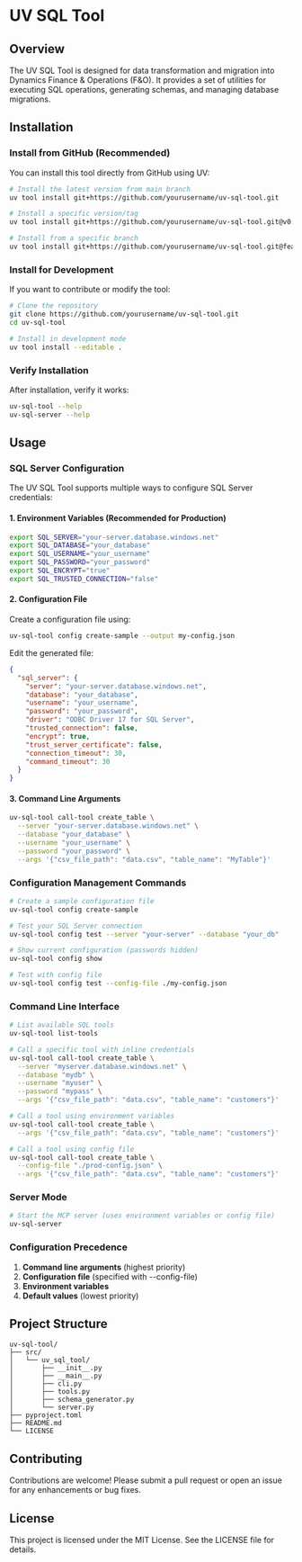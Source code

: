 # UV SQL Tool

## Overview
The UV SQL Tool is designed for data transformation and migration into Dynamics Finance & Operations (F&O). It provides a set of utilities for executing SQL operations, generating schemas, and managing database migrations.

## Installation

### Install from GitHub (Recommended)
You can install this tool directly from GitHub using UV:

```bash
# Install the latest version from main branch
uv tool install git+https://github.com/yourusername/uv-sql-tool.git

# Install a specific version/tag
uv tool install git+https://github.com/yourusername/uv-sql-tool.git@v0.1.0

# Install from a specific branch
uv tool install git+https://github.com/yourusername/uv-sql-tool.git@feature-branch
```

### Install for Development
If you want to contribute or modify the tool:

```bash
# Clone the repository
git clone https://github.com/yourusername/uv-sql-tool.git
cd uv-sql-tool

# Install in development mode
uv tool install --editable .
```

### Verify Installation
After installation, verify it works:

```bash
uv-sql-tool --help
uv-sql-server --help
```

## Usage

### SQL Server Configuration

The UV SQL Tool supports multiple ways to configure SQL Server credentials:

#### 1. Environment Variables (Recommended for Production)
```bash
export SQL_SERVER="your-server.database.windows.net"
export SQL_DATABASE="your_database"
export SQL_USERNAME="your_username"
export SQL_PASSWORD="your_password"
export SQL_ENCRYPT="true"
export SQL_TRUSTED_CONNECTION="false"
```

#### 2. Configuration File
Create a configuration file using:
```bash
uv-sql-tool config create-sample --output my-config.json
```

Edit the generated file:
```json
{
  "sql_server": {
    "server": "your-server.database.windows.net",
    "database": "your_database", 
    "username": "your_username",
    "password": "your_password",
    "driver": "ODBC Driver 17 for SQL Server",
    "trusted_connection": false,
    "encrypt": true,
    "trust_server_certificate": false,
    "connection_timeout": 30,
    "command_timeout": 30
  }
}
```

#### 3. Command Line Arguments
```bash
uv-sql-tool call-tool create_table \
  --server "your-server.database.windows.net" \
  --database "your_database" \
  --username "your_username" \
  --password "your_password" \
  --args '{"csv_file_path": "data.csv", "table_name": "MyTable"}'
```

### Configuration Management Commands

```bash
# Create a sample configuration file
uv-sql-tool config create-sample

# Test your SQL Server connection
uv-sql-tool config test --server "your-server" --database "your_db"

# Show current configuration (passwords hidden)
uv-sql-tool config show

# Test with config file
uv-sql-tool config test --config-file ./my-config.json
```

### Command Line Interface
```bash
# List available SQL tools
uv-sql-tool list-tools

# Call a specific tool with inline credentials
uv-sql-tool call-tool create_table \
  --server "myserver.database.windows.net" \
  --database "mydb" \
  --username "myuser" \
  --password "mypass" \
  --args '{"csv_file_path": "data.csv", "table_name": "customers"}'

# Call a tool using environment variables
uv-sql-tool call-tool create_table \
  --args '{"csv_file_path": "data.csv", "table_name": "customers"}'

# Call a tool using config file
uv-sql-tool call-tool create_table \
  --config-file "./prod-config.json" \
  --args '{"csv_file_path": "data.csv", "table_name": "customers"}'
```

### Server Mode
```bash
# Start the MCP server (uses environment variables or config file)
uv-sql-server
```

### Configuration Precedence
1. **Command line arguments** (highest priority)
2. **Configuration file** (specified with --config-file)
3. **Environment variables**
4. **Default values** (lowest priority)

## Project Structure
```
uv-sql-tool/
├── src/
│   └── uv_sql_tool/
│       ├── __init__.py
│       ├── __main__.py
│       ├── cli.py
│       ├── tools.py
│       ├── schema_generator.py
│       └── server.py
├── pyproject.toml
├── README.md
└── LICENSE
```

## Contributing
Contributions are welcome! Please submit a pull request or open an issue for any enhancements or bug fixes.

## License
This project is licensed under the MIT License. See the LICENSE file for details.